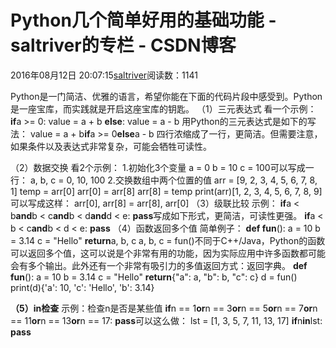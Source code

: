 
# Python几个简单好用的基础功能 - saltriver的专栏 - CSDN博客


2016年08月12日 20:07:15[saltriver](https://me.csdn.net/saltriver)阅读数：1141


Python是一门简洁、优雅的语言，希望你能在下面的代码片段中感受到。Python是一座宝库，而实践就是开启这座宝库的钥匙。
（1）三元表达式
看一个示例：
**if**a >= 0:
value = a + b
**else**:
value = a - b
用Python的三元表达式是如下的写法：
value = a + b**if**a >= 0**else**a - b
四行浓缩成了一行，更简洁。但需要注意，如果条件以及表达式非常复杂，可能会牺牲可读性。

（2）数据交换
看2个示例：
1.初始化3个变量
a = 0
b = 10
c = 100可以写成一行：
a, b, c = 0, 10, 100
2.交换数组中两个位置的值
arr = [9, 2, 3, 4, 5, 6, 7, 8, 1]
temp = arr[0]
arr[0] = arr[8]
arr[8] = temp
print(arr)[1, 2, 3, 4, 5, 6, 7, 8, 9]可以写成这样：
arr[0], arr[8] = arr[8], arr[0]
（3）级联比较
示例：
**if**a < b**and**b < c**and**b < d**and**d < e:
**pass**写成如下形式，更简洁，可读性更强。
**if**a < b < c**and**b < d < e:
**pass**
（4）函数返回多个值
简单例子：
**def fun**():
a = 10
b = 3.14
c = "Hello"
**return**a, b, c
a, b, c = fun()不同于C++/Java，Python的函数可以返回多个值，这可以说是个非常有用的功能，因为实际应用中许多函数都可能会有多个输出。此外还有一个非常有吸引力的多值返回方式：返回字典。
**def fun**():
a = 10
b = 3.14
c = "Hello"
**return**{"a": a, "b": b, "c": c}
d = fun()
print(d){'a': 10, 'c': 'Hello', 'b': 3.14}

**（5）in检查**
示例：检查n是否是某些值
**if**n == 1**or**n == 3**or**n == 5**or**n == 7**or**n == 11**or**n == 13**or**n == 17:
**pass**可以这么做：
lst = [1, 3, 5, 7, 11, 13, 17]
**if**n**in**lst:
**pass**



